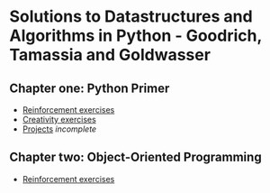 # Solutions to Datastructures and Algorithms in Python - Goodrich, Tamassia and Goldwasser


## Chapter one: Python Primer
- [Reinforcement exercises](chapter1/reinforcement.md)
- [Creativity exercises](chapter1/creativity/README.md)
- [Projects](chapter1/projects/README.md) *incomplete*

## Chapter two: Object-Oriented Programming
- [Reinforcement exercises](chapter2/reinforcement.md)